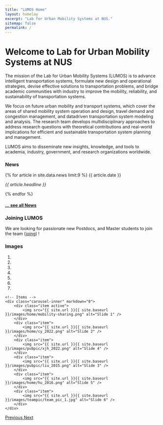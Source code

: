 ```yaml
---
title: "LUMOS Home"
layout: homelay
excerpt: "Lab for Urban Mobility Systems at NUS."
sitemap: false
permalink: /
---
```


# Welcome to Lab for Urban Mobility Systems at NUS

<!-- ![image](https://s3.eu-west-1.amazonaws.com/presspage-production-content/uploads/2580/mit_report-1-103449.jpg){: style="width: 250px; float: left;margin-right: 20px; border: 10px"} -->

The mission of the Lab for Urban Mobility Systems (LUMOS) is to advance intelligent transportation systems, formulate new design and operational strategies, devise effective solutions to transportation problems, and bridge academic communities with industry to improve the mobility, reliability, and sustainability of transportation systems. 

We focus on future urban mobility and transport systems, which cover the areas of shared mobility system operation and design, travel demand and congestion management, and datadriven transportation system modeling and analysis. The research team develops multidisciplinary approaches to address research questions with theoretical contributions and real-world implications for efficient and sustainable transportation system planning and management. 

LUMOS aims to disseminate new insights, knowledge, and tools to academia, industry, government, and research organizations worldwide.

### News
{% for article in site.data.news limit:9 %}
{{ article.date }}
<p><em>{{ article.headline }}</em></p>
{% endfor %}

<h4><a href="{{ site.url }}{{ site.baseurl }}/allnews.html">... see all News</a></h4>
    

### Joining LUMOS
We are looking for passionate new Postdocs, and Master students to join the team ([joing](joing)) !

### Images
<div markdown="0" id="carousel" class="carousel slide" data-ride="carousel" data-interval="4000" data-pause="hover" >
    <!-- Menu -->
    <ol class="carousel-indicators">
        <li data-target="#carousel" data-slide-to="0" class="active"></li>
        <li data-target="#carousel" data-slide-to="1"></li>
        <li data-target="#carousel" data-slide-to="2"></li>
        <li data-target="#carousel" data-slide-to="3"></li>
        <li data-target="#carousel" data-slide-to="4"></li>
        <li data-target="#carousel" data-slide-to="5"></li>
        <li data-target="#carousel" data-slide-to="6"></li>
    </ol>

    <!-- Items -->
    <div class="carousel-inner" markdown="0">
        <div class="item active">
            <img src="{{ site.url }}{{ site.baseurl }}/images/home/mobility-sharing.png" alt="Slide 1" />
        </div>
        <div class="item">
            <img src="{{ site.url }}{{ site.baseurl }}/images/home/cy_2022.png" alt="Slide 2" />
        </div>
        <div class="item">
            <img src="{{ site.url }}{{ site.baseurl }}/images/pubpic/xjh_2022.png" alt="Slide 4" />
        </div>
        <div class="item">
            <img src="{{ site.url }}{{ site.baseurl }}/images/pubpic/liu_2015.png" alt="Slide 3" />
        </div>
        <div class="item">
            <img src="{{ site.url }}{{ site.baseurl }}/images/home/hu_2016.png" alt="Slide 5" />
        </div>
        <div class="item">
            <img src="{{ site.url }}{{ site.baseurl }}/images/teampic/team_pic_1.jpg" alt="Slide 6" />
        </div>       
    </div>
  <a class="left carousel-control" href="#carousel" role="button" data-slide="prev">
    <span class="glyphicon glyphicon-chevron-left" aria-hidden="true"></span>
    <span class="sr-only">Previous</span>
  </a>
  <a class="right carousel-control" href="#carousel" role="button" data-slide="next">
    <span class="glyphicon glyphicon-chevron-right" aria-hidden="true"></span>
    <span class="sr-only">Next</span>
  </a>
</div>




